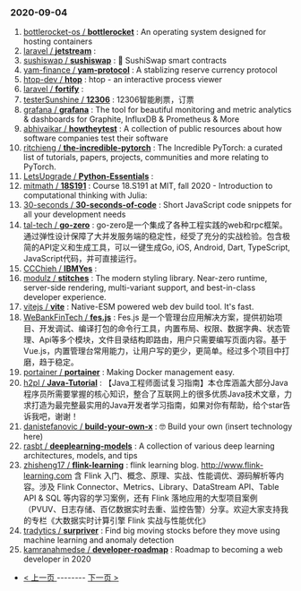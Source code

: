 ### 2020-09-04 
1. [
        bottlerocket-os /
**bottlerocket**](https://github.com/bottlerocket-os/bottlerocket) : An operating system designed for hosting containers
1. [
        laravel /
**jetstream**](https://github.com/laravel/jetstream) : 
1. [
        sushiswap /
**sushiswap**](https://github.com/sushiswap/sushiswap) : 🍣 SushiSwap smart contracts
1. [
        yam-finance /
**yam-protocol**](https://github.com/yam-finance/yam-protocol) : A stablizing reserve currency protocol
1. [
        htop-dev /
**htop**](https://github.com/htop-dev/htop) : htop - an interactive process viewer
1. [
        laravel /
**fortify**](https://github.com/laravel/fortify) : 
1. [
        testerSunshine /
**12306**](https://github.com/testerSunshine/12306) : 12306智能刷票，订票
1. [
        grafana /
**grafana**](https://github.com/grafana/grafana) : The tool for beautiful monitoring and metric analytics & dashboards for Graphite, InfluxDB & Prometheus & More
1. [
        abhivaikar /
**howtheytest**](https://github.com/abhivaikar/howtheytest) : A collection of public resources about how software companies test their software
1. [
        ritchieng /
**the-incredible-pytorch**](https://github.com/ritchieng/the-incredible-pytorch) : The Incredible PyTorch: a curated list of tutorials, papers, projects, communities and more relating to PyTorch.
1. [
        LetsUpgrade /
**Python-Essentials**](https://github.com/LetsUpgrade/Python-Essentials) : 
1. [
        mitmath /
**18S191**](https://github.com/mitmath/18S191) : Course 18.S191 at MIT, fall 2020 - Introduction to computational thinking with Julia:
1. [
        30-seconds /
**30-seconds-of-code**](https://github.com/30-seconds/30-seconds-of-code) : Short JavaScript code snippets for all your development needs
1. [
        tal-tech /
**go-zero**](https://github.com/tal-tech/go-zero) : go-zero是一个集成了各种工程实践的web和rpc框架。通过弹性设计保障了大并发服务端的稳定性，经受了充分的实战检验。包含极简的API定义和生成工具，可以一键生成Go, iOS, Android, Dart, TypeScript, JavaScript代码，并可直接运行。
1. [
        CCChieh /
**IBMYes**](https://github.com/CCChieh/IBMYes) : 
1. [
        modulz /
**stitches**](https://github.com/modulz/stitches) : The modern styling library. Near-zero runtime, server-side rendering, multi-variant support, and best-in-class developer experience.
1. [
        vitejs /
**vite**](https://github.com/vitejs/vite) : Native-ESM powered web dev build tool. It's fast.
1. [
        WeBankFinTech /
**fes.js**](https://github.com/WeBankFinTech/fes.js) : Fes.js 是一个管理台应用解决方案，提供初始项目、开发调试、编译打包的命令行工具，内置布局、权限、数据字典、状态管理、Api等多个模块，文件目录结构即路由，用户只需要编写页面内容。基于Vue.js，内置管理台常用能力，让用户写的更少，更简单。经过多个项目中打磨，趋于稳定。
1. [
        portainer /
**portainer**](https://github.com/portainer/portainer) : Making Docker management easy.
1. [
        h2pl /
**Java-Tutorial**](https://github.com/h2pl/Java-Tutorial) : 【Java工程师面试复习指南】本仓库涵盖大部分Java程序员所需要掌握的核心知识，整合了互联网上的很多优质Java技术文章，力求打造为最完整最实用的Java开发者学习指南，如果对你有帮助，给个star告诉我吧，谢谢！
1. [
        danistefanovic /
**build-your-own-x**](https://github.com/danistefanovic/build-your-own-x) : 🤓 Build your own (insert technology here)
1. [
        rasbt /
**deeplearning-models**](https://github.com/rasbt/deeplearning-models) : A collection of various deep learning architectures, models, and tips
1. [
        zhisheng17 /
**flink-learning**](https://github.com/zhisheng17/flink-learning) : flink learning blog. http://www.flink-learning.com 含 Flink 入门、概念、原理、实战、性能调优、源码解析等内容。涉及 Flink Connector、Metrics、Library、DataStream API、Table API & SQL 等内容的学习案例，还有 Flink 落地应用的大型项目案例（PVUV、日志存储、百亿数据实时去重、监控告警）分享。欢迎大家支持我的专栏《大数据实时计算引擎 Flink 实战与性能优化》
1. [
        tradytics /
**surpriver**](https://github.com/tradytics/surpriver) : Find big moving stocks before they move using machine learning and anomaly detection
1. [
        kamranahmedse /
**developer-roadmap**](https://github.com/kamranahmedse/developer-roadmap) : Roadmap to becoming a web developer in 2020 

- [ < 上一页 ](https://github.com/able8/github-trending-daily-record/blob/master/2020-09-03.md) -------- [ 下一页 > ](https://github.com/able8/github-trending-daily-record/blob/master/2020-09-05.md)